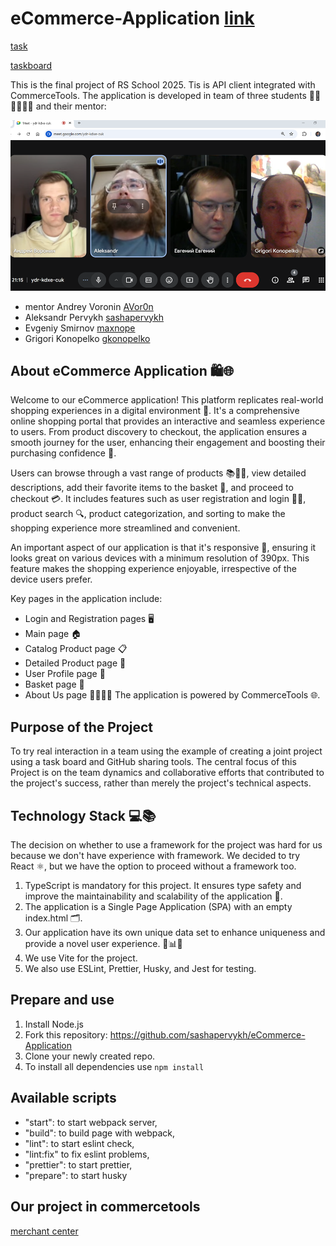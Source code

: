 # eCommerce-Application [link](https://github.com/sashapervykh/eCommerce-Application)

[task](https://github.com/rolling-scopes-school/tasks/tree/master/tasks/eCommerce-Application)

[taskboard](https://github.com/users/sashapervykh/projects/1/views/1)

This is the final project of RS School 2025. Tis is API client integrated with CommerceTools. The application is developed in team of three students 👨‍💻👩‍💻👨‍💻 and their mentor:

![alt text](image.png)

- mentor Andrey Voronin [AVor0n](https://github.com/AVor0n)
- Aleksandr Pervykh [sashapervykh](https://github.com/sashapervykh)
- Evgeniy Smirnov [maxnope](https://github.com/maxnope)
- Grigori Konopelko [gkonopelko](https://github.com/gkonopelko)

## About eCommerce Application 🛍️🌐

Welcome to our eCommerce application! This platform replicates real-world shopping experiences in a digital environment 🏪. It's a comprehensive online shopping portal that provides an interactive and seamless experience to users. From product discovery to checkout, the application ensures a smooth journey for the user, enhancing their engagement and boosting their purchasing confidence 🚀.

Users can browse through a vast range of products 📚👗👟, view detailed descriptions, add their favorite items to the basket 🛒, and proceed to checkout 💳. It includes features such as user registration and login 📝🔐, product search 🔍, product categorization, and sorting to make the shopping experience more streamlined and convenient.

An important aspect of our application is that it's responsive 📲, ensuring it looks great on various devices with a minimum resolution of 390px. This feature makes the shopping experience enjoyable, irrespective of the device users prefer.

Key pages in the application include:

- Login and Registration pages 🖥️
- Main page 🏠
- Catalog Product page 📋
- Detailed Product page 🔎
- User Profile page 👤
- Basket page 🛒
- About Us page 🙋‍♂️🙋‍♀️
  The application is powered by CommerceTools 🌐.

## Purpose of the Project

To try real interaction in a team using the example of creating a joint project using a task board and GitHub sharing tools.
The central focus of this Project is on the team dynamics and collaborative efforts that contributed to the project's success, rather than merely the project's technical aspects.

## Technology Stack 💻📚

The decision on whether to use a framework for the project was hard for us because we don't have experience with framework. We decided to try React ⚛️, but we have the option to proceed without a framework too.

1. TypeScript is mandatory for this project. It ensures type safety and improve the maintainability and scalability of the application 📘.
2. The application is a Single Page Application (SPA) with an empty index.html 🗂️.
3. Our application have its own unique data set to enhance uniqueness and provide a novel user experience. 🚫📊💡
4. We use Vite for the project.
5. We also use ESLint, Prettier, Husky, and Jest for testing.

## Prepare and use

1. Install Node.js
2. Fork this repository: https://github.com/sashapervykh/eCommerce-Application
3. Clone your newly created repo.
4. To install all dependencies use `npm install`

## Available scripts

- "start": to start webpack server,
- "build": to build page with webpack,
- "lint": to start eslint check,
- "lint:fix" to fix eslint problems,
- "prettier": to start prettier,
- "prepare": to start husky

## Our project in commercetools

[merchant center](https://mc.us-central1.gcp.commercetools.com/space-real-estate/welcome)

